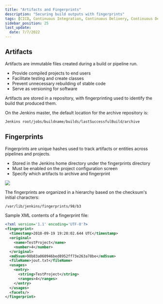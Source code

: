 ```yaml
---
title: "Artifacts and Fingerprints"
description: "Securing build outputs with fingerprints"
tags: [CICD, Continuous Integration, Continuous Delivery, Continuous Deployment, Jenkins]
sidebar_position: 25
last_update:
  date: 7/7/2022
---
```



## Artifacts

Artifacts are immutable files created during a build or pipeline run.

- Provide compiled projects to end users  
- Facilitate testing and create classes  
- Prevent unnecessary rebuilding of stable code  
- Serve as versioning for software  

Artifacts are stored in a repository, with fingerprinting used to identify the build that produced them.  

On the Jenkins master, the default location for the archive repository is:  

```bash
Jenkins root/jobs/buildname/builds/lastSuccessfulBuild/archive
```  

## Fingerprints

Fingerprints are unique hashes used to track artifacts or entities across pipelines and projects.

- Stored in the Jenkins home directory under the fingerprints directory  
- Must be enabled on the project configuration screen  
- Specify which artifacts to archive and fingerprint  

![](/img/docs/1026-jenkins-fingerprints.png)

The fingerprints are organized in a hierarchy based on the checksum's initial characters:  

```bash
/var/lib/jenkins/fingerprints/98/b3
  ```  

Sample XML contents of a fingerprint file:  

```xml
<?xml version='1.1' encoding='UTF-8'?>
<fingerprint>
  <timestamp>2018-09-19 19:20:02.644 UTC</timestamp>
  <original>
    <name>TestProject</name>
    <number>4</number>
  </original>
  <md5sum>98b83a060946bed8952ff73e263a78be</md5sum>
  <fileName>jout.txt</fileName>
  <usages>
    <entry>
      <string>TestProject</string>
      <ranges>4</ranges>
    </entry>
  </usages>
  <facets/>
</fingerprint>
```